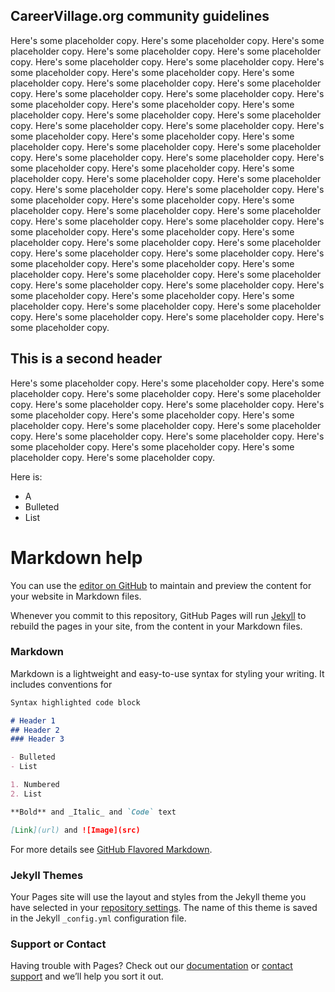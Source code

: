 ## CareerVillage.org community guidelines

Here's some placeholder copy. Here's some placeholder copy. Here's some placeholder copy. Here's some placeholder copy. Here's some placeholder copy. Here's some placeholder copy. Here's some placeholder copy. Here's some placeholder copy. Here's some placeholder copy. Here's some placeholder copy. Here's some placeholder copy. Here's some placeholder copy. Here's some placeholder copy. Here's some placeholder copy. Here's some placeholder copy. Here's some placeholder copy. Here's some placeholder copy. Here's some placeholder copy. Here's some placeholder copy. Here's some placeholder copy. Here's some placeholder copy. Here's some placeholder copy. Here's some placeholder copy. Here's some placeholder copy. Here's some placeholder copy. Here's some placeholder copy. Here's some placeholder copy. Here's some placeholder copy. Here's some placeholder copy. Here's some placeholder copy. Here's some placeholder copy. Here's some placeholder copy. Here's some placeholder copy. Here's some placeholder copy. Here's some placeholder copy. Here's some placeholder copy. Here's some placeholder copy. Here's some placeholder copy. Here's some placeholder copy. Here's some placeholder copy. Here's some placeholder copy. Here's some placeholder copy. Here's some placeholder copy. Here's some placeholder copy. Here's some placeholder copy. Here's some placeholder copy. Here's some placeholder copy. Here's some placeholder copy. Here's some placeholder copy. Here's some placeholder copy. Here's some placeholder copy. Here's some placeholder copy. Here's some placeholder copy. Here's some placeholder copy. Here's some placeholder copy. Here's some placeholder copy. Here's some placeholder copy. Here's some placeholder copy. Here's some placeholder copy. Here's some placeholder copy. Here's some placeholder copy. Here's some placeholder copy. Here's some placeholder copy. Here's some placeholder copy.

## This is a second header
Here's some placeholder copy. Here's some placeholder copy. Here's some placeholder copy. Here's some placeholder copy. Here's some placeholder copy. Here's some placeholder copy. Here's some placeholder copy. Here's some placeholder copy. Here's some placeholder copy. Here's some placeholder copy. Here's some placeholder copy. Here's some placeholder copy. Here's some placeholder copy. Here's some placeholder copy. Here's some placeholder copy. Here's some placeholder copy. Here's some placeholder copy. Here's some placeholder copy.

Here is:
- A
- Bulleted
- List




# Markdown help

You can use the [editor on GitHub](https://github.com/CareerVillage/guidelines/edit/master/index.md) to maintain and preview the content for your website in Markdown files.

Whenever you commit to this repository, GitHub Pages will run [Jekyll](https://jekyllrb.com/) to rebuild the pages in your site, from the content in your Markdown files.

### Markdown

Markdown is a lightweight and easy-to-use syntax for styling your writing. It includes conventions for

```markdown
Syntax highlighted code block

# Header 1
## Header 2
### Header 3

- Bulleted
- List

1. Numbered
2. List

**Bold** and _Italic_ and `Code` text

[Link](url) and ![Image](src)
```

For more details see [GitHub Flavored Markdown](https://guides.github.com/features/mastering-markdown/).

### Jekyll Themes

Your Pages site will use the layout and styles from the Jekyll theme you have selected in your [repository settings](https://github.com/CareerVillage/guidelines/settings). The name of this theme is saved in the Jekyll `_config.yml` configuration file.

### Support or Contact

Having trouble with Pages? Check out our [documentation](https://help.github.com/categories/github-pages-basics/) or [contact support](https://github.com/contact) and we’ll help you sort it out.
